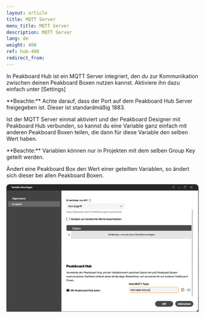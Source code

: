 ```yaml
---
layout: article
title: MQTT Server
menu_title: MQTT Server
description: MQTT Server 
lang: de
weight: 400
ref: hub-400
redirect_from:
---
```

In Peakboard Hub ist ein MQTT Server integriert, den du zur Kommunikation zwischen deinen Peakboard Boxen nutzen kannst.
Aktiviere ihn dazu einfach unter [Settings]

<div class="box-warning" markdown="1"> **Beachte:**
Achte darauf, dass der Port auf dem Peakboard Hub Server freigegeben ist. Dieser ist standardmäßig 1883.
</div>

Ist der MQTT Server einmal aktiviert und der Peakboard Designer mit Peakboard Hub verbunden, so kannst du eine Variable ganz einfach mit anderen Peakboard Boxen teilen, die dann für diese Variable den selben Wert haben.

<div class="box-warning" markdown="1"> **Beachte:**
Variablen können nur in Projekten mit dem selben Group Key geteilt werden.
</div>

Ändert eine Peakboard Box den Wert einer geteilten Variablen, so ändert sich dieser bei allen Peakboard Boxen.

![MQTT Server](/assets/images/hub/de_hub_mqtt.png)
